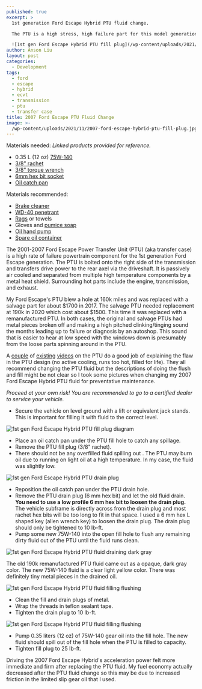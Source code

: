 ```yaml
---
published: true
excerpt: >
  1st generation Ford Escape Hybrid PTU fluid change. 

  The PTU is a high stress, high failure part for this model generation, but changing it's fluid as preventative maintenance is surprisingly easy.

  ![1st gen Ford Escape Hybrid PTU fill plug](/wp-content/uploads/2021/11/2007-ford-escape-hybrid-ptu-fill-plug.jpg.svg)
author: Anson Liu
layout: post
categories:
  - Development
tags:
  - ford
  - escape
  - hybrid
  - ecvt
  - transmission
  - ptu
  - transfer case
title: 2007 Ford Escape PTU Fluid Change
image: >-
  /wp-content/uploads/2021/11/2007-ford-escape-hybrid-ptu-fill-plug.jpg.svg
---
```


Materials needed: *Linked products provided for reference.*
- 0.35 L (12 oz) [75W-140](https://amzn.to/3IM5I3f)
- [3/8" rachet](https://amzn.to/3GzNe49)
- [3/8" torque wrench](https://amzn.to/3dytykw)
- [6mm hex bit socket](https://amzn.to/3oXle4j)
- [Oil catch pan](https://amzn.to/30sWaZu)

Materials recommended:
- [Brake cleaner](https://amzn.to/30veGR9)
- [WD-40 penetrant](https://amzn.to/3yBf25d)
- [Rags](https://amzn.to/3q2HOaY) or towels
- Gloves and [pumice soap](https://amzn.to/3oWlujT)
- [Oil hand pump](https://amzn.to/3oVF5Rt)
- [Spare oil container](https://amzn.to/3ysjmUc)

The 2001-2007 Ford Escape Power Transfer Unit (PTU) (aka transfer case) is a high rate of failure powertrain component for the 1st generation Ford Escape generation. The PTU is bolted onto the right side of the transmission and transfers drive power to the rear axel via the driveshaft. It is passively air cooled and separated from multiple high temperature components by a metal heat shield. Surrounding hot parts include the engine, transmission, and exhaust. 

My Ford Escape's PTU blew a hole at 160k miles and was replaced with a salvage part for about $1700 in 2017. The salvage PTU needed replacement at 190k in 2020 which cost about $1500. This time it was replaced with a remanufactured PTU. In both cases, the original and salvage PTUs had metal pieces broken off and making a high pitched clinking/tinging sound the months leading up to failure or diagnosis by an autoshop. This sound that is easier to hear at low speed with the windows down is presumably from the loose parts spinning around in the PTU. 

A [couple](https://youtu.be/7yLkr609bfI) of [existing](https://youtu.be/sS9JPaf1MDg) [videos](https://youtu.be/e9CxN3RO62Q) on the PTU do a good job of explaining the flaw in the PTU design (no active cooling, runs too hot, filled for life). They all recommend changing the PTU fluid but the descriptions of doing the flush and fill might be not clear so I took some pictures when changing my 2007 Ford Escape Hybrid PTU fluid for preventative maintenance.

*Proceed at your own risk! You are recommended to go to a certified dealer to service your vehicle.*

- Secure the vehicle on level ground with a lift or equivalent jack stands. This is important for filling it with fluid to the correct level. 

![1st gen Ford Escape Hybrid PTU fill plug diagram](/wp-content/uploads/2021/11/2007-ford-escape-hybrid-ptu-fill-plug.jpg.svg)

- Place an oil catch pan under the PTU fill hole to catch any spillage.
- Remove the PTU fill plug (3/8" rachet).
- There should not be any overfilled fluid spilling out . The PTU may burn oil due to running on light oil at a high temperature. In my case, the fluid was slightly low.


![1st gen Ford Escape Hybrid PTU drain plug](/wp-content/uploads/2021/11/2007-ford-escape-hybrid-ptu-drain-plug.jpg.svg)

- Reposition the oil catch pan under the PTU drain hole. 
- Remove the PTU drain plug (6 mm hex bit) and let the old fluid drain. 
**You need to use a low profile 6 mm hex bit to loosen the drain plug.** The vehicle subframe is directly across from the drain plug and most rachet hex bits will be too long to fit in that space. I used a 6 mm hex L shaped key (allen wrench key) to loosen the drain plug. The drain plug should only be tightened to 10 lb-ft. 
- Pump some new 75W-140 into the open fill hole to flush any remaining dirty fluid out of the PTU until the fluid runs clean. 

![1st gen Ford Escape Hybrid PTU fluid draining dark gray](/wp-content/uploads/2021/11/2007-ford-escape-hybrid-ptu-draining.jpg)


The old 190k remanufactured PTU fluid came out as a opaque, dark gray color. The new 75W-140 fluid is a clear light yellow color. There was definitely tiny metal pieces in the drained oil.

![1st gen Ford Escape Hybrid PTU fluid filling flushing](/wp-content/uploads/2021/11/2007-ford-escape-hybrid-ptu-plugs-clean-prepped.jpg)

- Clean the fill and drain plugs of metal. 
- Wrap the threads in teflon sealant tape. 
- Tighten the drain plug to 10 lb-ft.

![1st gen Ford Escape Hybrid PTU fluid filling flushing](/wp-content/uploads/2021/11/2007-ford-escape-hybrid-ptu-filling-flush.jpg)

- Pump 0.35 liters (12 oz) of 75W-140 gear oil into the fill hole. The new fluid should spill out of the fill hole when the PTU is filled to capacity.
- Tighten fill plug to 25 lb-ft.

Driving the 2007 Ford Escape Hybrid's acceleration power felt more immediate and firm after replacing the PTU fluid. My fuel economy actually decreased after the PTU fluid change so this may be due to increased friction in the limited slip gear oil that I used. 